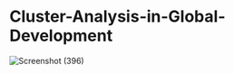 # Cluster-Analysis-in-Global-Development

![Screenshot (396)](https://github.com/user-attachments/assets/b053d22e-0d5a-4ea5-9aa9-94698aa77b7a)
